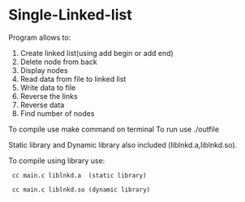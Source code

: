# Single-Linked-list

Program allows to:
1. Create linked list(using add begin or add end)
2. Delete node from back
3. Display nodes
4. Read data from file to linked list
5. Write data to file
6. Reverse the links
7. Reverse data
8. Find number of nodes

To compile use make command on terminal
To run use ./outfile


Static library and Dynamic library also included (liblnkd.a,liblnkd.so).

To compile using library use:

     cc main.c liblnkd.a  (static library)

     cc main.c liblnkd.so (dynamic library)
